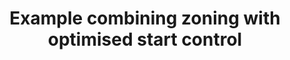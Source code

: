 ---
layout: link
link_url: https://www.trustedreviews.com/reviews/honeywell-evohome-2
title: Example combining zoning with optimised start control
source: Trusted Reviews
card: Update your boiler controls
petal: 
task: 
---